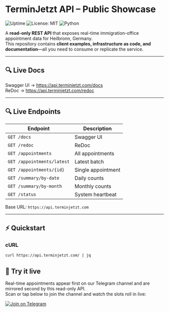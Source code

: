 # TerminJetzt API – Public Showcase
![Uptime](https://github.com/AbdallahZerfaoui/terminjetzt-api-showcase/workflows/health-check/badge.svg)
![License: MIT](https://img.shields.io/badge/license-MIT-green.svg)
![Python](https://img.shields.io/badge/python-3.11-blue)

A **read-only REST API** that exposes real-time immigration-office appointment data for Heilbronn, Germany.  
This repository contains **client examples, infrastructure as code, and documentation**—all you need to consume or replicate the service.

---
## 🔍 Live Docs

Swagger UI → https://api.terminjetzt.com/docs  
ReDoc → https://api.terminjetzt.com/redoc

---

## 🔍 Live Endpoints
| Endpoint | Description |
|----------|-------------|
| `GET /docs` | Swagger UI |
| `GET /redoc` | ReDoc |
| `GET /appointments` | All appointments |
| `GET /appointments/latest` | Latest batch |
| `GET /appointments/{id}` | Single appointment |
| `GET /summary/by-date` | Daily counts |
| `GET /summary/by-month` | Monthly counts |
| `GET /status` | System heartbeat |

Base URL: `https://api.terminjetzt.com`

---

## ⚡ Quickstart

### cURL
```bash
curl https://api.terminjetzt.com/ | jq
```

## 🚀  Try it live
Real-time appointments appear first on our Telegram channel and are mirrored second by this read-only API.  
Scan or tap below to join the channel and watch the slots roll in live:

[![Join on Telegram](https://imgur.com/Hk318ZK.png)](https://t.me/TerminJetzt_Heilbronn_OpenSlots)
